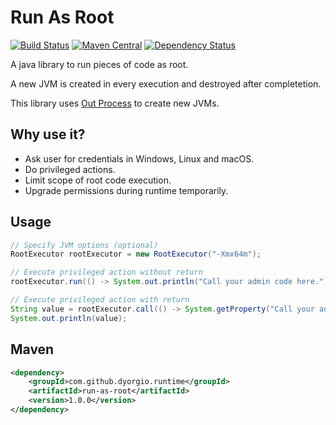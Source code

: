 Run As Root
===============
[![Build Status](https://travis-ci.org/dyorgio/run-as-root.svg?branch=master)](https://travis-ci.org/dyorgio/run-as-root) [![Maven Central](https://maven-badges.herokuapp.com/maven-central/com.github.dyorgio.runtime/run-as-root/badge.svg)](https://maven-badges.herokuapp.com/maven-central/com.github.dyorgio.runtime/run-as-root) [![Dependency Status](https://beta.gemnasium.com/badges/github.com/dyorgio/run-as-root.svg)](https://beta.gemnasium.com/projects/github.com/dyorgio/run-as-root)

A java library to run pieces of code as root.

A new JVM is created in every execution and destroyed after completetion.

This library uses [Out Process](https://github.com/dyorgio/out-process) to create new JVMs.

Why use it?
-----
* Ask user for credentials in Windows, Linux and macOS.
* Do privileged actions.
* Limit scope of root code execution.
* Upgrade permissions during runtime temporarily.

Usage
-----
```java
// Specify JVM options (optional)
RootExecutor rootExecutor = new RootExecutor("-Xmx64m");

// Execute privileged action without return
rootExecutor.run(() -> System.out.println("Call your admin code here."));

// Execute privileged action with return
String value = rootExecutor.call(() -> System.getProperty("Call your admin code with return here."));
System.out.println(value);
```

Maven
-----
```xml
<dependency>
    <groupId>com.github.dyorgio.runtime</groupId>
    <artifactId>run-as-root</artifactId>
    <version>1.0.0</version>
</dependency>
```
